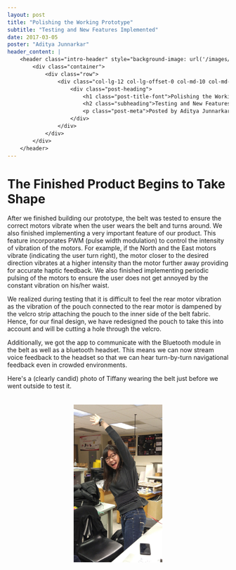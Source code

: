 ```yaml
---
layout: post
title: "Polishing the Working Prototype"
subtitle: "Testing and New Features Implemented"
date: 2017-03-05
poster: "Aditya Junnarkar"
header_content: |
    <header class="intro-header" style="background-image: url('/images/background/bg_21.jpg')">
        <div class="container">
            <div class="row">
                <div class="col-lg-12 col-lg-offset-0 col-md-10 col-md-offset-1">
                    <div class="post-heading">
                        <h1 class="post-title-font">Polishing the Working Prototype</h1>
                        <h2 class="subheading">Testing and New Features Implemented</h2>
                        <p class="post-meta">Posted by Aditya Junnarkar on March 05, 2017</p>
                    </div>
                </div>
            </div>
        </div>
    </header>
---
```


# The Finished Product Begins to Take Shape

After we finished building our prototype, the belt was tested to ensure the correct motors vibrate when the user wears the belt and turns around. We also finished implementing a very important feature of our product. This feature incorporates PWM (pulse width modulation) to control the intensity of vibration of the motors. For example, if the North and the East motors vibrate (indicating the user turn right), the motor closer to the desired direction vibrates at a higher intensity than the motor further away providing for accurate haptic feedback. We also finished implementing periodic pulsing of the motors to ensure the user does not get annoyed by the constant vibration on his/her waist.


We realized during testing that it is difficult to feel the rear motor vibration as the vibration of the pouch connected to the rear motor is dampened by the velcro strip attaching the pouch to the inner side of the belt fabric. Hence, for our final design, we have redesigned the pouch to take this into account and will be cutting a hole through the velcro.


Additionally, we got the app to communicate with the Bluetooth module in the belt as well as a bluetooth headset.  This means we can now stream voice feedback to the headset so that we can hear turn-by-turn navigational feedback even in crowded environments.


Here's a (clearly candid) photo of Tiffany wearing the belt just before we went outside to test it.

<div style="display: flex; justify-content: center;">
    <img src="/images/blog/2017-03-05/tiffany_wearing_belt.png" alt="candid photo of Tiffany wearing the belt" width="40%" height="40%" style="padding:20px" />
</div>